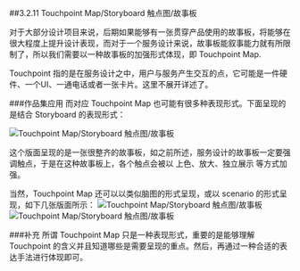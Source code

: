 ##3.2.11 Touchpoint Map/Storyboard 触点图/故事板


对于大部分设计项目来说，后期如果能够有一张贯穿产品使用的故事板，将能够在很大程度上提升设计表现，而对于一个服务设计来说，故事板能叙事能力就有所限制了，所以我们需要以一种故事板的加强形式体现，即 Touchpoint Map.


Touchpoint 指的是在服务设计之中，用户与服务产生交互的点，它可能是一件硬件、一个UI、一通电话或者一张卡片。这里不展开详述了。


###作品集应用
而对应 Touchpoint Map 也可能有很多种表现形式。下面呈现的是结合 Storyboard 的表现形式：


![Touchpoint Map/Storyboard 触点图/故事板](http://kitpic.makebi.net/id/ued/1-22.jpg)

这个版面呈现的是一张很整齐的故事板，如之前所述，服务设计的故事板一定要强调触点，于是在这种故事板上，各个触点会被以 上色、放大、独立展示 等方式加强。

当然，Touchpoint Map 还可以以类似脑图的形式呈现，或以 scenario 的形式呈现，如下几张版面所示：
![Touchpoint Map/Storyboard 触点图/故事板](http://kitpic.makebi.net/id/ued/1-21.jpg)
![Touchpoint Map/Storyboard 触点图/故事板](http://kitpic.makebi.net/id/ued/1-22.jpg)


###补充
所谓 Touchpoint Map 只是一种表现形式，重要的是能够理解 Touchpoint 的含义并且知道哪些是需要呈现的重点。然后，再通过一种合适的表达手法进行体现即可。






